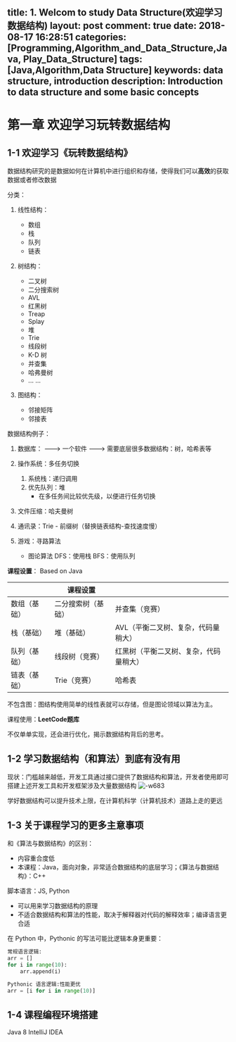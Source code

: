 title: 1. Welcom to study Data Structure(欢迎学习数据结构) 
layout: post
comment: true
date: 2018-08-17 16:28:51
categories: [Programming,Algorithm_and_Data_Structure,Java, Play_Data_Structure]
tags: [Java,Algorithm,Data Structure]
keywords: data structure, introduction
description: Introduction to data structure and some basic concepts
---

# 第一章 欢迎学习玩转数据结构 

## 1-1 欢迎学习《玩转数据结构》

数据结构研究的是数据如何在计算机中进行组织和存储，使得我们可以**高效**的获取数据或者修改数据

分类：
1. 线性结构：
    * 数组
    * 栈
    * 队列
    * 链表
    
1. 树结构：
    * 二叉树
    * 二分搜索树
    * AVL
    * 红黑树
    * Treap
    * Splay
    * 堆
    * Trie
    * 线段树
    * K-D 树
    * 并查集
    * 哈弗曼树
    * ... ...
    
1. 图结构：
    * 邻接矩阵
    * 邻接表

数据结构例子：
1. 数据库：  ---> 一个软件 ---> 需要底层很多数据结构：树，哈希表等

2. 操作系统：多任务切换
    1. 系统栈：递归调用
    2. 优先队列：堆
        * 在多任务间比较优先级，以便进行任务切换
1. 文件压缩：哈夫曼树
2. 通讯录：Trie - 前缀树（替换链表结构-查找速度慢）

3. 游戏：寻路算法
    * 图论算法
        DFS：使用栈
        BFS：使用队列
        
**课程设置**：
Based on Java

||课程设置||
|---|---|---|
|数组（基础）|二分搜索树（基础）|并查集（竞赛）|
|栈（基础）|堆（基础）|AVL（平衡二叉树、复杂，代码量稍大）|
|队列（基础）|线段树（竞赛）|红黑树（平衡二叉树、复杂，代码量稍大）|
|链表（基础）|Trie（竞赛）|哈希表|

不包含图：图结构使用简单的线性表就可以存储，但是图论领域以算法为主。

课程使用：**LeetCode题库**

不仅单单实现，还会进行优化，揭示数据结构背后的思考。

## 1-2 学习数据结构（和算法）到底有没有用

现状：门槛越来越低，开发工具通过接口提供了数据结构和算法，开发者使用即可
搭建上述开发工具和开发框架涉及大量数据结构
![-w683](media/15343028063905/15343052490665.jpg)

学好数据结构可以提升技术上限，在计算机科学（计算机技术）道路上走的更远

## 1-3 关于课程学习的更多主意事项

和《算法与数据结构》的区别：
* 内容重合度低
* 本课程：Java，面向对象，非常适合数据结构的底层学习；《算法与数据结构》：C++

脚本语言：JS, Python
* 可以用来学习数据结构的原理
* 不适合数据结构和算法的性能，取决于解释器对代码的解释效率；编译语言更合适

在 Python 中，Pythonic 的写法可能比逻辑本身更重要：
```Python
常规语言逻辑:
arr = []
for i in range(10):
    arr.append(i)
    
Pythonic 语言逻辑:性能更优
arr = [i for i in range(10)]
```

## 1-4 课程编程环境搭建
Java 8
IntelliJ IDEA